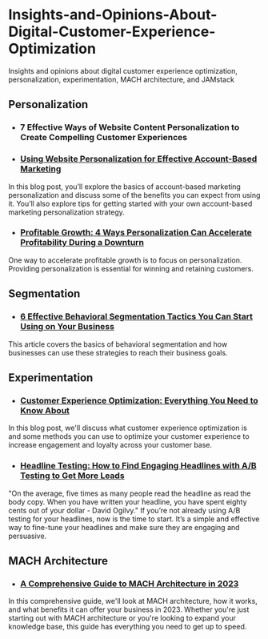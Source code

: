 # Insights-and-Opinions-About-Digital-Customer-Experience-Optimization
Insights and opinions about digital customer experience optimization, personalization, experimentation, MACH architecture, and JAMstack

## Personalization
* ### 7 Effective Ways of Website Content Personalization to Create Compelling Customer Experiences
* ### [Using Website Personalization for Effective Account-Based Marketing](https://ninetailed.io/blog/account-based-marketing-personalization/)
In this blog post, you’ll explore the basics of account-based marketing personalization and discuss some of the benefits you can expect from using it. You’ll also explore tips for getting started with your own account-based marketing personalization strategy.
* ### [Profitable Growth: 4 Ways Personalization Can Accelerate Profitability During a Downturn](https://ninetailed.io/blog/profitable-growth/)
One way to accelerate profitable growth is to focus on personalization. Providing personalization is essential for winning and retaining customers.

## Segmentation
* ### [6 Effective Behavioral Segmentation Tactics You Can Start Using on Your Business](https://ninetailed.io/blog/effective-behavioral-segmentation-tactics/)
This article covers the basics of behavioral segmentation and how businesses can use these strategies to reach their business goals.

## Experimentation
* ### [Customer Experience Optimization: Everything You Need to Know About](https://ninetailed.io/blog/customer-experience-optimization/)
In this blog post, we'll discuss what customer experience optimization is and some methods you can use to optimize your customer experience to increase engagement and loyalty across your customer base.
* ### [Headline Testing: How to Find Engaging Headlines with A/B Testing to Get More Leads](https://ninetailed.io/blog/headline-testing-with-ab-testing/)
"On the average, five times as many people read the headline as read the body copy. When you have written your headline, you have spent eighty cents out of your dollar - David Ogilvy." If you’re not already using A/B testing for your headlines, now is the time to start. It’s a simple and effective way to fine-tune your headlines and make sure they are engaging and persuasive.

## MACH Architecture
* ### [A Comprehensive Guide to MACH Architecture in 2023](https://ninetailed.io/blog/everything-about-mach-architecture/)
In this comprehensive guide, we'll look at MACH architecture, how it works, and what benefits it can offer your business in 2023. Whether you're just starting out with MACH architecture or you're looking to expand your knowledge base, this guide has everything you need to get up to speed.
